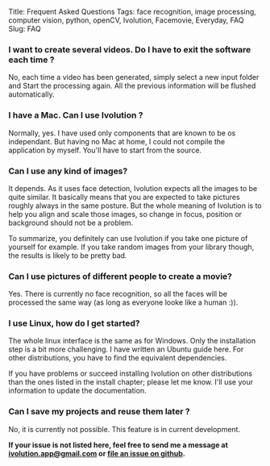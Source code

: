 Title: Frequent Asked Questions
Tags: face recognition, image processing, computer vision, python, openCV, Ivolution, Facemovie, Everyday, FAQ
Slug: FAQ

### I want to create several videos. Do I have to exit the software each time ?

No, each time a video has been generated, simply select a new input folder and Start the processing again.
All the previous information will be flushed automatically.

### I have a Mac. Can I use Ivolution ?

Normally, yes. I have used only components that are known to be os independant.
But having no Mac at home, I could not compile the application by myself. You'll have to start from the source.

### Can I use any kind of images?

It depends. As it uses face detection, Ivolution expects all the images to be quite similar.
It basically means that you are expected to take pictures roughly always in the same posture.
But the whole meaning of Ivolution is to help you align and scale those images, so change in focus, position or background should not be a problem.

To  summarize, you definitely can use Ivolution if you take one picture of yourself for example.
If you take random images from your library though, the results is likely to be pretty bad.

### Can I use pictures of different people to create a movie?

Yes. There is currently no face recognition, so all the faces will be processed the same way (as long as everyone looke like a human :)).

### I use Linux, how do I get started?

The whole linux interface is the same as for Windows. Only the installation step is a bit more challenging.
I have written an Ubuntu guide here. For other distributions, you have to find the equivalent dependencies.

If you have problems or succeed installing Ivolution on other distributions than the ones listed in the install chapter; please let me know.
I'll use your information to update the documentation.

### Can I save my projects and reuse them later ?

No, it is currently not possible.  This feature is in current development.


__If your issue is not listed here, feel free to send me a message at [ivolution.app@gmail.com](mailto:ivolution.app@gmail.com) or [file an issue on github](https://github.com/jlengrand/Ivolution/issues).__
